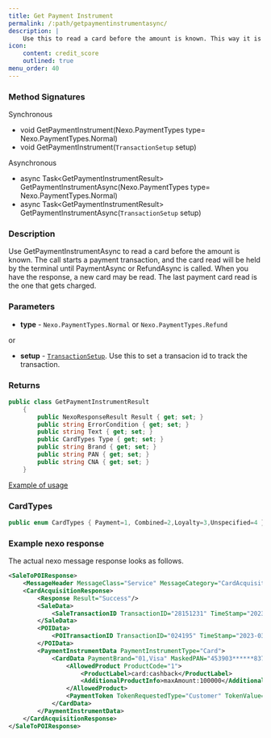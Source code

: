 ```yaml
---
title: Get Payment Instrument
permalink: /:path/getpaymentinstrumentasync/
description: |
    Use this to read a card before the amount is known. This way it is easy to make a loyalty solution and to deduct the amount in case of a loyalty member. It may also speed ut the process in case contactless is used and PIN not required.
icon:
    content: credit_score
    outlined: true
menu_order: 40
---
```

### Method Signatures

Synchronous

*   void GetPaymentInstrument(Nexo.PaymentTypes type= Nexo.PaymentTypes.Normal)
*   void GetPaymentInstrument(`TransactionSetup` setup)

Asynchronous

*   async Task\<GetPaymentInstrumentResult\> GetPaymentInstrumentAsync(Nexo.PaymentTypes type= Nexo.PaymentTypes.Normal)
*   async Task\<GetPaymentInstrumentResult\> GetPaymentInstrumentAsync(`TransactionSetup` setup)

### Description

Use GetPaymentInstrumentAsync to read a card before the amount is known. The call starts a payment transaction, and the card read will be held by the terminal until PaymentAsync or RefundAsync is called. When you have the response, a new card may be read. The last payment card read is the one that gets charged.

### Parameters

*   **type** - `Nexo.PaymentTypes.Normal` or `Nexo.PaymentTypes.Refund`

or

*   **setup** - [`TransactionSetup`][transactionsetup]. Use this to set a transacion id to track the transaction.

### Returns

```c#
public class GetPaymentInstrumentResult
    {
        public NexoResponseResult Result { get; set; }
        public string ErrorCondition { get; set; }
        public string Text { get; set; }
        public CardTypes Type { get; set; }
        public string Brand { get; set; }
        public string PAN { get; set; }
        public string CNA { get; set; }
    }

```

[Example of usage][getpaymentinstrument-sample-code]

### CardTypes

```c#
public enum CardTypes { Payment=1, Combined=2,Loyalty=3,Unspecified=4 };
```

### Example nexo response

The actual nexo message response looks as follows.

```xml
<SaleToPOIResponse>
    <MessageHeader MessageClass="Service" MessageCategory="CardAcquisition" MessageType="Response" ServiceID="2010" SaleID="2" POIID="A-TEST-POIID"/>
    <CardAcquisitionResponse>
        <Response Result="Success"/>
        <SaleData>
            <SaleTransactionID TransactionID="28151231" TimeStamp="2023-03-20T09:01:56+01:00"/>
        </SaleData>
        <POIData>
            <POITransactionID TransactionID="024195" TimeStamp="2023-03-20T08:01:56.357Z"/>
        </POIData>
        <PaymentInstrumentData PaymentInstrumentType="Card">
            <CardData PaymentBrand="01,Visa" MaskedPAN="453903******8373" EntryMode="Contactless">
                <AllowedProduct ProductCode="1">
                    <ProductLabel>card:cashback</ProductLabel>
                    <AdditionalProductInfo>maxAmount:100000</AdditionalProductInfo>
                </AllowedProduct>
                <PaymentToken TokenRequestedType="Customer" TokenValue="E2648A1822580C93B79BDE7B22A134E85415F94DD6AF2325E1735E0722FDCB3BF8EA20"/>
            </CardData>
        </PaymentInstrumentData>
    </CardAcquisitionResponse>
</SaleToPOIResponse>
```

[transactionsetup]: /pax-terminal/NET/includes/transactionsetup
[getpaymentinstrument-sample-code]: /pax-terminal/NET/CodeExamples/#get-cna-for-customer
